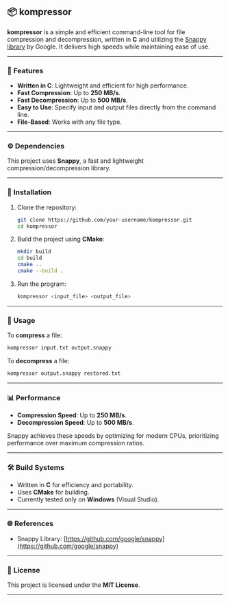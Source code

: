 ## 📦 **kompressor**

**kompressor** is a simple and efficient command-line tool for file compression and decompression, written in **C** and utilizing the [Snappy library](https://github.com/google/snappy) by Google. It delivers high speeds while maintaining ease of use.

---

### 🚀 **Features**
- **Written in C**: Lightweight and efficient for high performance.  
- **Fast Compression**: Up to **250 MB/s**.  
- **Fast Decompression**: Up to **500 MB/s**.  
- **Easy to Use**: Specify input and output files directly from the command line.  
- **File-Based**: Works with any file type.  

---

### ⚙️ **Dependencies**
This project uses **Snappy**, a fast and lightweight compression/decompression library.

---

### 🔧 **Installation**
1. Clone the repository:
   ```bash
   git clone https://github.com/your-username/kompressor.git
   cd kompressor
   ```

2. Build the project using **CMake**:
   ```bash
   mkdir build
   cd build
   cmake ..
   cmake --build .
   ```

3. Run the program:
   ```bash
   kompressor <input_file> <output_file>
   ```

---

### 📘 **Usage**
To **compress** a file:
```bash
kompressor input.txt output.snappy
```

To **decompress** a file:
```bash
kompressor output.snappy restored.txt
```

---

### 📊 **Performance**
- **Compression Speed**: Up to **250 MB/s**.  
- **Decompression Speed**: Up to **500 MB/s**.  

Snappy achieves these speeds by optimizing for modern CPUs, prioritizing performance over maximum compression ratios.

---

### 🛠️ **Build Systems**
- Written in **C** for efficiency and portability.  
- Uses **CMake** for building.  
- Currently tested only on **Windows** (Visual Studio).  

---

### 🌐 **References**
- Snappy Library: [https://github.com/google/snappy](https://github.com/google/snappy)

---

### 📄 **License**
This project is licensed under the **MIT License**.

---

